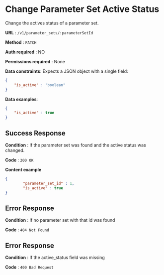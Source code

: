# Change Parameter Set Active Status
Change the actives status of a parameter set.

**URL** : `/v1/parameter_sets/:parameterSetId`

**Method** : `PATCH`

**Auth required** : NO

**Permissions required** : None

**Data constraints**: Expects a JSON object with a single field:

```json
{
	"is_active" : "boolean"
}
```

**Data examples**:

```json
{
	"is_active" : true
}
```

## Success Response

**Condition** : If the parameter set was found and the active status was changed.

**Code** : `200 OK`

**Content example**

```json
{
		"parameter_set_id" : 1,
		"is_active" : true
}
```

## Error Response

**Condition** : If no parameter set with that id was found

**Code** : `404 Not Found`

## Error Response

**Condition** : If the active_status field was missing

**Code** : `400 Bad Request`